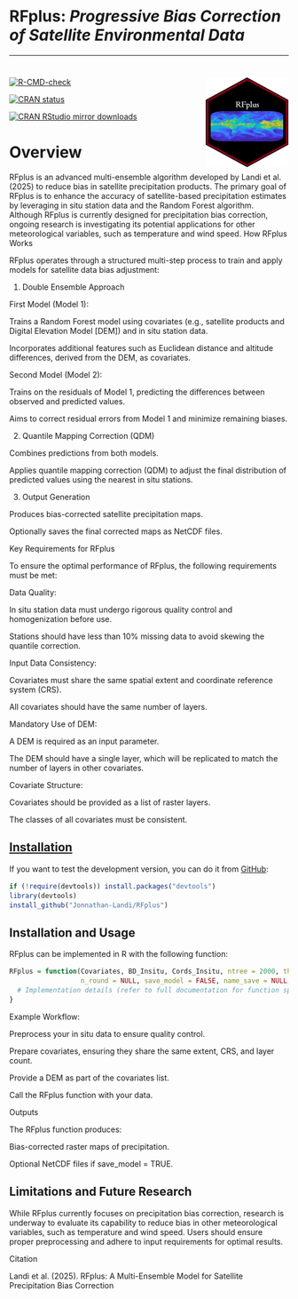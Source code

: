 # **RFplus:** *Progressive Bias Correction of Satellite Environmental Data* 

------------------------------------------------------------------------

# <img src="./inst/logos/logo_RFplus.png" align="right" width="150"/>

<!-- CRAN:Check -->
[![R-CMD-check](https://github.com/Jonnathan-Landi/RFplus/actions/workflows/R-CMD-check.yaml/badge.svg)](https://github.com/Jonnathan-Landi/RFplus/actions/workflows/R-CMD-check.yaml)

<!-- CRAN:Status -->
[![CRAN status](https://www.r-pkg.org/badges/version/RFplus)](https://cran.r-project.org/package=RFplus)

<!-- CRAN:Downloads -->
[![CRAN RStudio mirror downloads](https://cranlogs.r-pkg.org/badges/RFplus)](https://www.r-pkg.org/pkg/RFplus)



# Overview

RFplus is an advanced multi-ensemble algorithm developed by Landi et al. (2025) to reduce bias in satellite precipitation products. The primary goal of RFplus is to enhance the accuracy of satellite-based precipitation estimates by leveraging in situ station data and the Random Forest algorithm. Although RFplus is currently designed for precipitation bias correction, ongoing research is investigating its potential applications for other meteorological variables, such as temperature and wind speed. How RFplus Works

RFplus operates through a structured multi-step process to train and apply models for satellite data bias adjustment:

1.  Double Ensemble Approach

First Model (Model 1):

Trains a Random Forest model using covariates (e.g., satellite products and Digital Elevation Model [DEM]) and in situ station data.

Incorporates additional features such as Euclidean distance and altitude differences, derived from the DEM, as covariates.

Second Model (Model 2):

Trains on the residuals of Model 1, predicting the differences between observed and predicted values.

Aims to correct residual errors from Model 1 and minimize remaining biases.

2.  Quantile Mapping Correction (QDM)

Combines predictions from both models.

Applies quantile mapping correction (QDM) to adjust the final distribution of predicted values using the nearest in situ stations.

3.  Output Generation

Produces bias-corrected satellite precipitation maps.

Optionally saves the final corrected maps as NetCDF files.

Key Requirements for RFplus

To ensure the optimal performance of RFplus, the following requirements must be met:

Data Quality:

In situ station data must undergo rigorous quality control and homogenization before use.

Stations should have less than 10% missing data to avoid skewing the quantile correction.

Input Data Consistency:

Covariates must share the same spatial extent and coordinate reference system (CRS).

All covariates should have the same number of layers.

Mandatory Use of DEM:

A DEM is required as an input parameter.

The DEM should have a single layer, which will be replicated to match the number of layers in other covariates.

Covariate Structure:

Covariates should be provided as a list of raster layers.

The classes of all covariates must be consistent.

## [Installation](https://github.com/Jonnathan-Landi/RFplus)

If you want to test the development version, you can do it from [GitHub](https://github.com/Jonnathan-Landi/RFplus):

``` r
if (!require(devtools)) install.packages("devtools") 
library(devtools) 
install_github("Jonnathan-Landi/RFplus")
```

## Installation and Usage

RFplus can be implemented in R with the following function:

``` r
RFplus = function(Covariates, BD_Insitu, Cords_Insitu, ntree = 2000, threshold = NULL,
                  n_round = NULL, save_model = FALSE, name_save = NULL, seed = 123, ratio = 15) {
  # Implementation details (refer to full documentation for function specifics).
}
```

Example Workflow:

Preprocess your in situ data to ensure quality control.

Prepare covariates, ensuring they share the same extent, CRS, and layer count.

Provide a DEM as part of the covariates list.

Call the RFplus function with your data.

Outputs

The RFplus function produces:

Bias-corrected raster maps of precipitation.

Optional NetCDF files if save_model = TRUE.

## Limitations and Future Research

While RFplus currently focuses on precipitation bias correction, research is underway to evaluate its capability to reduce bias in other meteorological variables, such as temperature and wind speed. Users should ensure proper preprocessing and adhere to input requirements for optimal results.

Citation

Landi et al. (2025). RFplus: A Multi-Ensemble Model for Satellite Precipitation Bias Correction
